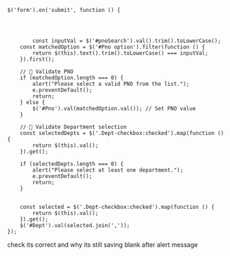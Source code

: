     $('form').on('submit', function () {




            const inputVal = $('#pnoSearch').val().trim().toLowerCase();
        const matchedOption = $('#Pno option').filter(function () {
            return $(this).text().trim().toLowerCase() === inputVal;
        }).first();

        // 🔸 Validate PNO
        if (matchedOption.length === 0) {
            alert("Please select a valid PNO from the list.");
            e.preventDefault();
            return;
        } else {
            $('#Pno').val(matchedOption.val()); // Set PNO value
        }

        // 🔸 Validate Department selection
        const selectedDepts = $('.Dept-checkbox:checked').map(function () {
            return $(this).val();
        }).get();

        if (selectedDepts.length === 0) {
            alert("Please select at least one department.");
            e.preventDefault();
            return;
        }


        const selected = $('.Dept-checkbox:checked').map(function () {
            return $(this).val();
        }).get();
        $('#Dept').val(selected.join(','));
    });
check its correct and why its still saving blank after alert message
